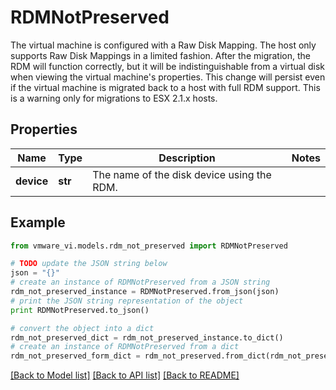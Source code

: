 # RDMNotPreserved

The virtual machine is configured with a Raw Disk Mapping.  The host only supports Raw Disk Mappings in a limited fashion. After the migration, the RDM will function correctly, but it will be indistinguishable from a virtual disk when viewing the virtual machine's properties. This change will persist even if the virtual machine is migrated back to a host with full RDM support.  This is a warning only for migrations to ESX 2.1.x hosts. 

## Properties
Name | Type | Description | Notes
------------ | ------------- | ------------- | -------------
**device** | **str** | The name of the disk device using the RDM.  | 

## Example

```python
from vmware_vi.models.rdm_not_preserved import RDMNotPreserved

# TODO update the JSON string below
json = "{}"
# create an instance of RDMNotPreserved from a JSON string
rdm_not_preserved_instance = RDMNotPreserved.from_json(json)
# print the JSON string representation of the object
print RDMNotPreserved.to_json()

# convert the object into a dict
rdm_not_preserved_dict = rdm_not_preserved_instance.to_dict()
# create an instance of RDMNotPreserved from a dict
rdm_not_preserved_form_dict = rdm_not_preserved.from_dict(rdm_not_preserved_dict)
```
[[Back to Model list]](../README.md#documentation-for-models) [[Back to API list]](../README.md#documentation-for-api-endpoints) [[Back to README]](../README.md)


